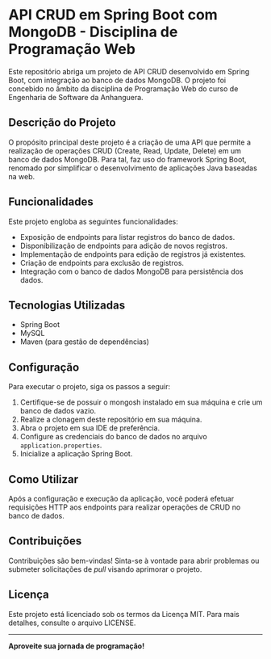 # API CRUD em Spring Boot com MongoDB - Disciplina de Programação Web

Este repositório abriga um projeto de API CRUD desenvolvido em Spring Boot, com integração ao banco de dados MongoDB. O projeto foi concebido no âmbito da disciplina de Programação Web do curso de Engenharia de Software da Anhanguera.

## Descrição do Projeto

O propósito principal deste projeto é a criação de uma API que permite a realização de operações CRUD (Create, Read, Update, Delete) em um banco de dados MongoDB. Para tal, faz uso do framework Spring Boot, renomado por simplificar o desenvolvimento de aplicações Java baseadas na web.

## Funcionalidades

Este projeto engloba as seguintes funcionalidades:

- Exposição de endpoints para listar registros do banco de dados.
- Disponibilização de endpoints para adição de novos registros.
- Implementação de endpoints para edição de registros já existentes.
- Criação de endpoints para exclusão de registros.
- Integração com o banco de dados MongoDB para persistência dos dados.

## Tecnologias Utilizadas

- Spring Boot
- MySQL
- Maven (para gestão de dependências)

## Configuração

Para executar o projeto, siga os passos a seguir:

1. Certifique-se de possuir o mongosh instalado em sua máquina e crie um banco de dados vazio.
2. Realize a clonagem deste repositório em sua máquina.
3. Abra o projeto em sua IDE de preferência.
4. Configure as credenciais do banco de dados no arquivo `application.properties`.
5. Inicialize a aplicação Spring Boot.

## Como Utilizar

Após a configuração e execução da aplicação, você poderá efetuar requisições HTTP aos endpoints para realizar operações de CRUD no banco de dados.

## Contribuições

Contribuições são bem-vindas! Sinta-se à vontade para abrir problemas ou submeter solicitações de *pull* visando aprimorar o projeto.

## Licença

Este projeto está licenciado sob os termos da Licença MIT. Para mais detalhes, consulte o arquivo LICENSE.

---

**Aproveite sua jornada de programação!**
